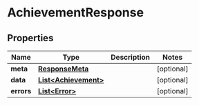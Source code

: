 

# AchievementResponse


## Properties

Name | Type | Description | Notes
------------ | ------------- | ------------- | -------------
**meta** | [**ResponseMeta**](ResponseMeta.md) |  |  [optional]
**data** | [**List&lt;Achievement&gt;**](Achievement.md) |  |  [optional]
**errors** | [**List&lt;Error&gt;**](Error.md) |  |  [optional]



